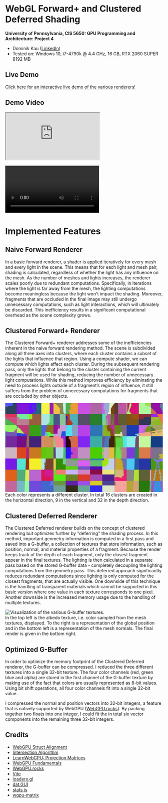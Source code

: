 WebGL Forward+ and Clustered Deferred Shading
=============================================

**University of Pennsylvania, CIS 5650: GPU Programming and Architecture: Project 4**

* Dominik Kau ([LinkedIn](https://www.linkedin.com/in/dominikkau/))
* Tested on: Windows 10, i7-4790k @ 4.4 GHz, 16 GB, RTX 2060 SUPER 8192 MB

## Live Demo

[Click here for an interactive live demo of the various renderers!](https://domino0o.github.io/Project4-WebGPU-Forward-Plus-and-Clustered-Deferred/)

## Demo Video

<iframe src="https://drive.google.com/file/d/15AUsiGxuSv7EtoFERDr166y03AKaNxW2/preview" ></iframe>

![Quick video showing a recording of the interactive demo](img/demo-video.mp4)

# Implemented Features

## Naive Forward Renderer

In a basic forward renderer, a shader is applied iteratively for every mesh and every light in the scene.
This means that for each light and mesh pair, shading is calculated, regardless of whether the light has any influence on the mesh.
As the number of meshes and lights increases, the renderer scales poorly due to redundant computations.
Specifically, in iterations where the light is far away from the mesh, the lighting computations become meaningless because the light won't impact the shading.
Moreover, fragments that are occluded in the final image may still undergo unnecessary computations, such as light interactions, which will ultimately be discarded.
This inefficiency results in a significant computational overhead as the scene complexity grows.

## Clustered Forward+ Renderer

The Clustered Forward+ renderer addresses some of the inefficiencies inherent in the naive forward rendering method.
The scene is subdivided along all three axes into clusters, where each cluster contains a subset of the lights that influence that region.
Using a compute shader, we can compute which lights affect each cluster.
During the subsequent rendering pass, only the lights that belong to the cluster containing the current fragment will be used for shading, reducing the number of unnecessary light computations.
While this method improves efficiency by eliminating the need to process lights outside of a fragment’s region of influence, it still suffers from the problem of unnecessary computations for fragments that are occluded by other objects.

<img src="img/cluster-id.png" alt="Colorful visualization of the clusters." style="display: block; margin: auto;"/>
Each color represents a different cluster.
In total 16 clusters are created in the horizontal direction, 9 in the vertical and 32 in the depth direction.

## Clustered Deferred Renderer 

The Clustered Deferred renderer builds on the concept of clustered rendering but optimizes further by "deferring" the shading process.
In this method, important geometry information is computed in a first pass and saved into a G-buffer, a collection of textures that store information, such as position, normal, and material properties of a fragment.
Because the render keeps track of the depth of each fragment, only the closest fragment appear in the final textures.
The lighting is then calculated in a separate pass based on the stored G-buffer data - completely decoupling the lighting computations from the geometry pass.
This deferred approach significantly reduces redundant computations since lighting is only computed for the closest fragments, that are actually visible.
One downside of this technique is the handling of transparent materials which cannot be supported in this basic version where one value in each texture corresponds to one pixel.
Another downside is the increased memory usage due to the handling of multiple textures.

<img src="img/g-buffer.png" alt="Visualization of the various G-buffer textures." style="display: block; margin: auto;"/>
In the top left is the albedo texture, i.e. color sampled from the mesh textures, displayed.
To the right is a representation of the global position and in the bottom left is a representation of the mesh normals.
The final render is given in the bottom right.

## Optimized G-Buffer

In order to optimize the memory footprint of the Clustered Deferred renderer, the G-buffer can be compressed.
I reduced the three different textures into a single 32-bit texture.
The four color channels (red, green blue and alpha) are stored in the first channel of the G-buffer texture by making use of the fact that colors are usually represented as 8-bit values. 
Using bit shift operations, all four color channels fit into a single 32-bit value.

I compressed the normal and position vectors into 32-bit integers, a feature that is natively supported by WebGPU ([WebGPU.rocks](https://webgpu.rocks/wgsl/functions/packing/)).
By packing together two floats into one integer, I could fit the in total six vector components into the remaining three 32-bit integers.

## Credits
- [WebGPU Struct Alignment](https://webgpufundamentals.org/webgpu/lessons/resources/wgsl-offset-computer.html)
- [Intersection Algorithm](https://github.com/gszauer/GamePhysicsCookbook/blob/master/Code/Geometry3D.cpp#L319)
- [LearnWebGPU: Projection Matrices](https://eliemichel.github.io/LearnWebGPU/basic-3d-rendering/3d-meshes/projection-matrices.html)
- [WebGPU Fundamentals](https://webgpufundamentals.org/)
- [WebGPU.rocks](https://webgpu.rocks/)
- [Vite](https://vitejs.dev/)
- [loaders.gl](https://loaders.gl/)
- [dat.GUI](https://github.com/dataarts/dat.gui)
- [stats.js](https://github.com/mrdoob/stats.js)
- [wgpu-matrix](https://github.com/greggman/wgpu-matrix)
